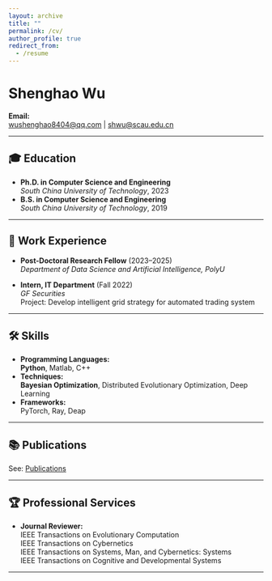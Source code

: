 ```yaml
---
layout: archive
title: ""
permalink: /cv/
author_profile: true
redirect_from:
  - /resume
---
```


# **Shenghao Wu**

**Email:**  
<wushenghao8404@qq.com> | <shwu@scau.edu.cn>

---

## 🎓 **Education**

- **Ph.D. in Computer Science and Engineering**  
  *South China University of Technology*, 2023
- **B.S. in Computer Science and Engineering**  
  *South China University of Technology*, 2019

---

## 💼 **Work Experience**

- **Post-Doctoral Research Fellow** (2023–2025)  
  *Department of Data Science and Artificial Intelligence, PolyU*

- **Intern, IT Department** (Fall 2022)  
  *GF Securities*  
  Project: Develop intelligent grid strategy for automated trading system

---

## 🛠️ **Skills**

- **Programming Languages:**  
  <span style="font-weight:bold">Python</span>, Matlab, C++
- **Techniques:**  
  <span style="font-weight:bold">Bayesian Optimization</span>, Distributed Evolutionary Optimization, Deep Learning
- **Frameworks:**  
  PyTorch, Ray, Deap

---

## 📚 **Publications**

See: [Publications](https://wushenghao8404.github.io/publications)

---

## 🏆 **Professional Services**

- **Journal Reviewer:**  
  IEEE Transactions on Evolutionary Computation  
  IEEE Transactions on Cybernetics  
  IEEE Transactions on Systems, Man, and Cybernetics: Systems  
  IEEE Transactions on Cognitive and Developmental Systems

---
